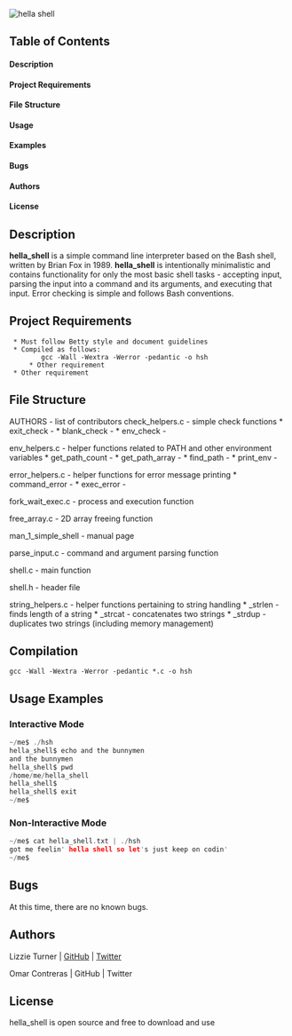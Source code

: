 ![hella shell](https://s31.postimg.org/403ix8w7f/j1_IPt_Uu_IS51_N62_LB5z9_Qhg_r.jpg)


## Table of Contents

#### Description
#### Project Requirements
#### File Structure
#### Usage
#### Examples
#### Bugs
#### Authors
#### License


## Description

**hella_shell** is a simple command line interpreter based on the Bash shell, written by Brian Fox in 1989. **hella_shell** is intentionally minimalistic and contains functionality for only the most basic shell tasks - accepting input, parsing the input into a command and its arguments, and executing that input. Error checking is simple and follows Bash conventions.

## Project Requirements
	 * Must follow Betty style and document guidelines
	 * Compiled as follows:
	   	    gcc -Wall -Wextra -Werror -pedantic -o hsh
         * Other requirement
	 * Other requirement

## File Structure

AUTHORS - list of contributors
check_helpers.c - simple check functions
		* exit_check -
		* blank_check -
		* env_check -

env_helpers.c - helper functions related to PATH and other environment variables
	      	* get_path_count -
		* get_path_array -
		* find_path -
		* print_env -

error_helpers.c - helper functions for error message printing
		* command_error -
		* exec_error -

fork_wait_exec.c - process and execution function

free_array.c - 2D array freeing function

man_1_simple_shell - manual page

parse_input.c - command and argument parsing function

shell.c - main function

shell.h - header file

string_helpers.c - helper functions pertaining to string handling
		 * _strlen - finds length of a string
		 * _strcat - concatenates two strings
		 * _strdup - duplicates two strings (including memory management)

## Compilation

```gcc -Wall -Wextra -Werror -pedantic *.c -o hsh```

## Usage Examples

### Interactive Mode

```c
~/me$ ./hsh
hella_shell$ echo and the bunnymen
and the bunnymen
hella_shell$ pwd
/home/me/hella_shell
hella_shell$
hella_shell$ exit
~/me$
```

### Non-Interactive Mode

```c
~/me$ cat hella_shell.txt | ./hsh
got me feelin' hella shell so let's just keep on codin'
~/me$
```

## Bugs

At this time, there are no known bugs.


## Authors

Lizzie Turner | [GitHub](github.com/lizzieturner) | [Twitter](twitter.com/_lizzieturner_)

Omar Contreras | GitHub | Twitter

## License

hella_shell is open source and free to download and use
